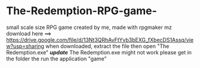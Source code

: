 # The-Redemption-RPG-game-
small scale size RPG game created by me, made with rpgmaker mz
 download here ==> https://drive.google.com/file/d/13Nt3QRhAvFtYvb3bEXG_fXbecDS1Assq/view?usp=sharing
 when downloaded, extract the file then open "The Redemption.exe"
***update*** The Redemption.exe might not work please get in the folder the run the application "game"
